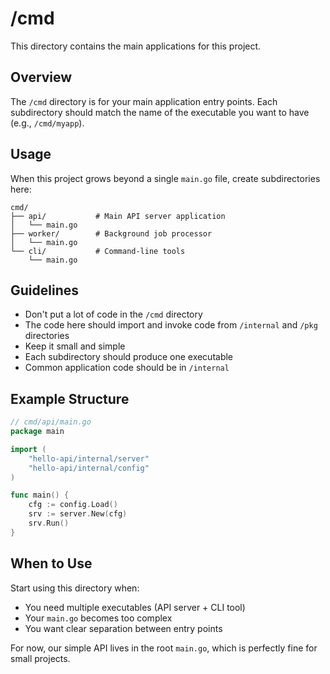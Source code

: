 # /cmd

This directory contains the main applications for this project.

## Overview

The `/cmd` directory is for your main application entry points. Each subdirectory should match the name of the executable you want to have (e.g., `/cmd/myapp`).

## Usage

When this project grows beyond a single `main.go` file, create subdirectories here:

```
cmd/
├── api/           # Main API server application
│   └── main.go
├── worker/        # Background job processor
│   └── main.go
└── cli/           # Command-line tools
    └── main.go
```

## Guidelines

- Don't put a lot of code in the `/cmd` directory
- The code here should import and invoke code from `/internal` and `/pkg` directories
- Keep it small and simple
- Each subdirectory should produce one executable
- Common application code should be in `/internal`

## Example Structure

```go
// cmd/api/main.go
package main

import (
    "hello-api/internal/server"
    "hello-api/internal/config"
)

func main() {
    cfg := config.Load()
    srv := server.New(cfg)
    srv.Run()
}
```

## When to Use

Start using this directory when:
- You need multiple executables (API server + CLI tool)
- Your `main.go` becomes too complex
- You want clear separation between entry points

For now, our simple API lives in the root `main.go`, which is perfectly fine for small projects.